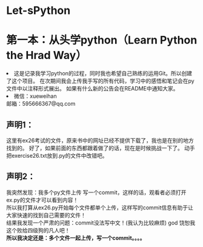 # Let-sPython
<h1>第一本：从头学python（Learn Python the Hrad Way）</h1>
<p>
	<li>
这是记录我学习python的过程，同时我也希望自己熟练的运用Git。所以创建了这个项目。
在次期间我会上传我手写的所有代码，学习中的感悟和笔记会在py文件中以注释形式展出。
如果有什么新的公告会在README中通知大家。
	</li>
	<li>
        微信：xueweihan<br>
        邮箱：595666367@qq.com
	</li>
	<h2>
        声明1：
	</h2>
	    这里有ex26考试的文件，原来书中的网址已经不提供下载了，我也是在别的地方找到的。
		好了，如果前面的东西都跟着做了的话，现在是时候挑战一下了。
		动手把exercise26.txt放到.py的文件中改错吧。
	
</p>

<p>
	<h2>
	声明2：
	</h2>
	我突然发现：我多个py文件上传 写一个commit，这样的话，观看者必须打开ex.py的文件才可以看到内容！
	<br>
	所以我打算从ex26.py开始每个文件都单个上传，这样写的commit信息有助于让大家快速的找到自己需要的文件！
	<br>
	结果我发现一个严肃的问题：commit没法写中文！(我认为比较麻烦) god 饶恕我这个败给四级狗的凡人吧！<br>
	<strong>所以我决定还是：多个文件一起上传，写一个commit。。。。
	
</p>